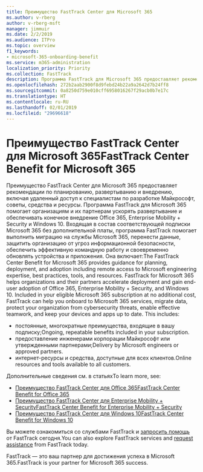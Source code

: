 ```yaml
---
title: Преимущество FastTrack Center для Microsoft 365
ms.author: v-rberg
author: v-rberg-msft
manager: jimmuir
ms.date: 2/2/2019
ms.audience: ITPro
ms.topic: overview
f1_keywords:
- microsoft-365-onboarding-benefit
ms.service: m365-administration
localization_priority: Priority
ms.collection: FastTrack
description: Программа FastTrack для Microsoft 365 предоставляет рекомендации по планированию, развертыванию и внедрению, включая удаленный доступ к специалистам по разработке Майкрософт, советы, средства и ресурсы. Программа FastTrack для Microsoft 365 помогает организациям и их партнерам ускорять развертывание и обеспечивать конечное внедрение Office 365, Windows 10 и Enterprise Mobility + Security.
ms.openlocfilehash: 272b2aab2900f8d9febd24b22a9a2642d7b24ff8
ms.sourcegitcommit: 0a8250d759e010cff6958016267f29acb0b7e17c
ms.translationtype: HT
ms.contentlocale: ru-RU
ms.lasthandoff: 02/01/2019
ms.locfileid: "29696618"
---
```

# <a name="fasttrack-center-benefit-for-microsoft-365"></a><span data-ttu-id="49c4c-104">Преимущество FastTrack Center для Microsoft 365</span><span class="sxs-lookup"><span data-stu-id="49c4c-104">FastTrack Center Benefit for Microsoft 365</span></span>

<span data-ttu-id="49c4c-p102">Преимущество FastTrack Center для Microsoft 365 предоставляет рекомендации по планированию, развертыванию и внедрению, включая удаленный доступ к специалистам по разработке Майкрософт, советы, средства и ресурсы. Программа FastTrack для Microsoft 365 помогает организациям и их партнерам ускорять развертывание и обеспечивать конечное внедрение Office 365, Enterprise Mobility + Security и Windows 10. Входящая в состав соответствующей подписки Microsoft 365 без дополнительной платы, программа FastTrack помогает выполнить миграцию на службы Microsoft 365, перенести данные, защитить организацию от угроз информационной безопасности, обеспечить эффективную командную работу и своевременно обновлять устройства и приложения. Она включает:</span><span class="sxs-lookup"><span data-stu-id="49c4c-p102">The FastTrack Center Benefit for Microsoft 365 provides guidance for planning, deployment, and adoption including remote access to Microsoft engineering expertise, best practices, tools, and resources. FastTrack for Microsoft 365 helps organizations and their partners accelerate deployment and gain end-user adoption of Office 365, Enterprise Mobility + Security, and Windows 10. Included in your eligible Microsoft 365 subscription at no additional cost, FastTrack can help you onboard to Microsoft 365 services, migrate data, protect your organization from cybersecurity threats, enable effective teamwork, and keep your devices and apps up to date. This includes:</span></span>

- <span data-ttu-id="49c4c-109">постоянные, многократные преимущества, входящие в вашу подписку;</span><span class="sxs-lookup"><span data-stu-id="49c4c-109">Ongoing, repeatable benefits included in your subscription.</span></span>
- <span data-ttu-id="49c4c-110">предоставление инженерами корпорации Майкрософт или утвержденными партнерами;</span><span class="sxs-lookup"><span data-stu-id="49c4c-110">Delivery by Microsoft engineers or approved partners.</span></span>
- <span data-ttu-id="49c4c-111">интернет-ресурсы и средства, доступные для всех клиентов.</span><span class="sxs-lookup"><span data-stu-id="49c4c-111">Online resources and tools available to all customers.</span></span>
  
<span data-ttu-id="49c4c-112">Дополнительные сведения см. в статьях</span><span class="sxs-lookup"><span data-stu-id="49c4c-112">To learn more, see:</span></span>

- [<span data-ttu-id="49c4c-113">Преимущество FastTrack Center для Office 365</span><span class="sxs-lookup"><span data-stu-id="49c4c-113">FastTrack Center Benefit for Office 365</span></span>](https://go.microsoft.com/fwlink/?linkid=2044752) 
- [<span data-ttu-id="49c4c-114">Преимущество FastTrack Center для Enterprise Mobility + Security</span><span class="sxs-lookup"><span data-stu-id="49c4c-114">FastTrack Center Benefit for Enterprise Mobility + Security</span></span>](https://go.microsoft.com/fwlink/?linkid=2005312)
- [<span data-ttu-id="49c4c-115">Преимущество FastTrack Center для Windows 10</span><span class="sxs-lookup"><span data-stu-id="49c4c-115">FastTrack Center Benefit for Windows 10</span></span>](https://go.microsoft.com/fwlink/?linkid=2044661) 

<span data-ttu-id="49c4c-116">Вы можете ознакомиться со службами FastTrack и [запросить помощь](https://go.microsoft.com/fwlink/p/?LinkId=2003903) от FastTrack сегодня.</span><span class="sxs-lookup"><span data-stu-id="49c4c-116">You can also explore FastTrack services and [request assistance](https://go.microsoft.com/fwlink/p/?LinkId=2003903) from FastTrack today.</span></span>

<span data-ttu-id="49c4c-117">FastTrack — это ваш партнер для достижения успеха в Microsoft 365.</span><span class="sxs-lookup"><span data-stu-id="49c4c-117">FastTrack is your partner for Microsoft 365 success.</span></span>
  
  

 